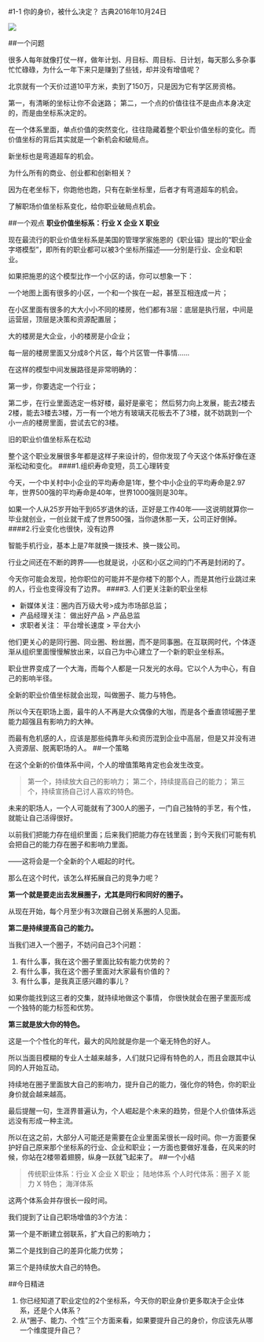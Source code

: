 #1-1 你的身价，被什么决定？
古典2016年10月24日

![](./_image/WechatIMG12.png)

##一个问题

很多人每年就像打仗一样，做年计划、月目标、周目标、日计划，每天那么多杂事忙忙碌碌，为什么一年下来只是赚到了些钱，却并没有增值呢？

北京就有一个天价过道10平方米，卖到了150万，只是因为它有学区房资格。

第一，有清晰的坐标让你不会迷路；
第二，一个点的价值往往不是由点本身决定的，而是由坐标系决定的。

在一个体系里面，单点价值的突然变化，往往隐藏着整个职业价值坐标的变化。而价值坐标的背后其实就是一个新机会和破局点。

新坐标也是弯道超车的机会。

为什么所有的商业、创业都和创新相关？

因为在老坐标下，你跑他也跑，只有在新坐标里，后者才有弯道超车的机会。

了解职场价值坐标系变化，给你职业破局点机会。

##一个观点
**职业价值坐标系：行业 X 企业 X 职业**

现在最流行的职业价值坐标系是美国的管理学家施恩的《职业锚》提出的“职业金字塔模型”，即所有的职业都可以被3个坐标所描述——分别是行业、企业和职业。

如果把施恩的这个模型比作一个小区的话，你可以想象一下：

一个地图上面有很多的小区，一个和一个挨在一起，甚至互相连成一片；

在小区里面有很多的大大小小不同的楼房，他们都有3层：底层是执行层，中间是运营层，顶层是决策和资源配置层；

大的楼房是大企业，小的楼房是小企业；

每一层的楼房里面又分成8个片区，每个片区管一件事情……

在这样的模型中间发展路径是非常明确的：

第一步，你要选定一个行业；

第二步，在行业里面选定一栋好楼，最好是豪宅；
然后努力向上发展，能去2楼去2楼，能去3楼去3楼，万一有一个地方有玻璃天花板去不了3楼，就不妨跳到一个小一点的楼房里面，尝试去它的3楼。

旧的职业价值坐标系在松动

整个这个职业发展很多年都是这样子来设计的，但你发现了今天这个体系好像在逐渐松动和变化。
####1.组织寿命变短，员工心理转变

今天，一个中关村中小企业的平均寿命是1年，整个中小企业的平均寿命是2.97年，世界500强的平均寿命是40年，世界1000强则是30年。

如果一个人从25岁开始干到65岁退休的话，正好是工作40年——这说明就算你一毕业就创业，一创业就干成了世界500强，当你退休那一天，公司正好倒掉。
####2.行业变化也很快，没有边界

智能手机行业，基本上是7年就换一拨技术、换一拨公司。

行业之间还在不断的跨界——也就是说，小区和小区之间的门不再是封闭的了。

今天你可能会发现，抢你职位的可能并不是你楼下的那个人，而是其他行业跳过来的人，行业也变得没有了边界。
####3. 人们更关注新的职业坐标
- 新媒体关注：圈内百万级大号>成为市场部总监；
- 产品经理关注： 做出好产品 > 产品总监
- 求职者关注： 平台增长速度 > 平台大小

他们更关心的是同行圈、同业圈、粉丝圈，而不是同事圈。在互联网时代，个体逐渐从组织里面慢慢解放出来，以自己为中心建立了一个新的职业坐标系。

职业世界变成了一个大海，而每个人都是一只发光的水母。它以个人为中心，有自己的影响半径。

全新的职业价值坐标就会出现，叫做圈子、能力与特色。

所以今天在职场上面，最牛的人不再是大众偶像的大咖，而是各个垂直领域圈子里能力超强且有影响力的大神。

而最有危机感的人，应该是那些纯靠年头和资历混到企业中高层，但是又并没有进入资源层、脱离职场的人。
##一个策略

在这个全新的价值体系中间，个人的增值策略肯定也会发生改变。
>第一个，持续放大自己的影响力；
第二个，持续提高自己的能力；
第三个，持续宣扬自己讨人喜欢的特色。

未来的职场人，一个人可能就有了300人的圈子，一门自己独特的手艺，有个性，就能让自己活得很好。

以前我们把能力存在组织里面；后来我们把能力存在钱里面；到今天我们可能有机会把自己的能力存在圈子和影响力里面。

——这将会是一个全新的个人崛起的时代。

那么在这个时代，该怎么样拓展自己的竞争力呢？

**第一个就是要走出去发展圈子，尤其是同行和同好的圈子。**

从现在开始，每个月至少有3次跟自己弱关系圈的人见面。

**第二是持续提高自己的能力。**

当我们进入一个圈子，不妨问自己3个问题：
1. 有什么事，我在这个圈子里面比较有能力优势的？
2. 有什么事，我在这个圈子里面对大家最有价值的？
3. 有什么事，是我真正感兴趣的事儿？

如果你能找到这三者的交集，就持续地做这个事情，
你很快就会在圈子里面形成一个独特的能力标签和优势。

**第三就是放大你的特色。**

这是一个个性化的年代，最大的风险就是你是一个毫无特色的好人。

所以当面目模糊的专业人士越来越多，人们就只记得有特色的人，而且会跟其中认同的人开始互动。

持续地在圈子里面放大自己的影响力，提升自己的能力，强化你的特色，你的职业身价就会越来越高。

最后提醒一句，生涯界普遍认为，个人崛起是个未来的趋势，但是个人价值体系远远没有形成一种主流。

所以在这之前，大部分人可能还是需要在企业里面呆很长一段时间。你一方面要保护好自己原来那个坐标系的行业、企业和职业；一方面也要做好准备，在风来的时候，你站在2楼带着翅膀，纵身一跃就飞起来了。
##一个小结

>传统职业体系：行业 X 企业 X 职业； 陆地体系
个人时代体系：圈子 X 能力 X 特色； 海洋体系

这两个体系会并存很长一段时间。

我们提到了让自己职场增值的3个方法：

第一个是不断建立弱联系，扩大自己的影响力；

第二个是找到自己的差异化能力优势；

第三个是持续放大自己的特色。

##今日精进
1. 你已经知道了职业定位的2个坐标系，今天你的职业身价更多取决于企业体系，还是个人体系？
2. 从“圈子、能力、个性”三个方面来看，如果要提升自己的身价，你应该先从哪一个维度提升自己？